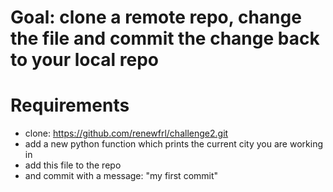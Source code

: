 # Goal: clone a remote repo, change the file and commit the change back to your __local__ repo

# Requirements
-  clone: https://github.com/renewfrl/challenge2.git
-  add a new python function which prints the current city you are working in
-  add this file to the repo
-  and commit with a message: "my first commit"




